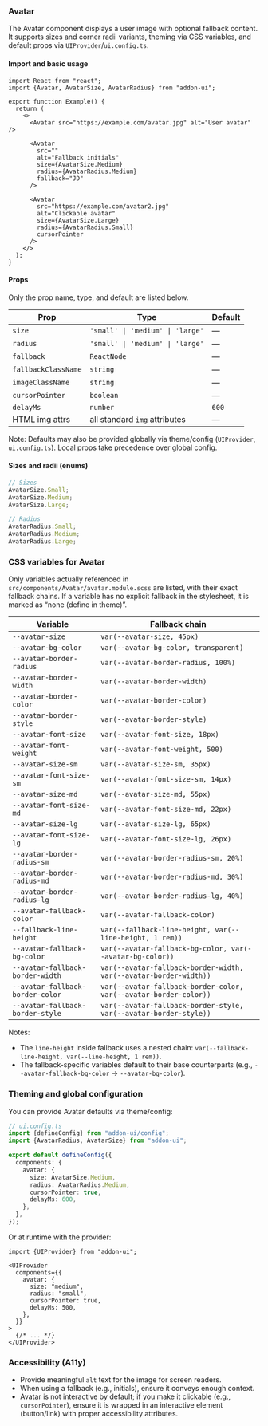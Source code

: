 ### Avatar

The Avatar component displays a user image with optional fallback content. It supports sizes and corner radii variants, theming via CSS variables, and default props via `UIProvider`/`ui.config.ts`.

#### Import and basic usage

```tsx
import React from "react";
import {Avatar, AvatarSize, AvatarRadius} from "addon-ui";

export function Example() {
  return (
    <>
      <Avatar src="https://example.com/avatar.jpg" alt="User avatar" />

      <Avatar
        src=""
        alt="Fallback initials"
        size={AvatarSize.Medium}
        radius={AvatarRadius.Medium}
        fallback="JD"
      />

      <Avatar
        src="https://example.com/avatar2.jpg"
        alt="Clickable avatar"
        size={AvatarSize.Large}
        radius={AvatarRadius.Small}
        cursorPointer
      />
    </>
  );
}
```

#### Props

Only the prop name, type, and default are listed below.

| Prop                 | Type                    | Default |
| -------------------- | ----------------------- | ------- |
| `size`               | `'small' \| 'medium' \| 'large'` | — |
| `radius`             | `'small' \| 'medium' \| 'large'` | — |
| `fallback`           | `ReactNode`             | — |
| `fallbackClassName`  | `string`                | — |
| `imageClassName`     | `string`                | — |
| `cursorPointer`      | `boolean`               | — |
| `delayMs`            | `number`                | `600` |
| HTML img attrs       | all standard `img` attributes | — |

Note: Defaults may also be provided globally via theme/config (`UIProvider`, `ui.config.ts`). Local props take precedence over global config.

#### Sizes and radii (enums)

```ts
// Sizes
AvatarSize.Small;
AvatarSize.Medium;
AvatarSize.Large;

// Radius
AvatarRadius.Small;
AvatarRadius.Medium;
AvatarRadius.Large;
```

### CSS variables for Avatar

Only variables actually referenced in `src/components/Avatar/avatar.module.scss` are listed, with their exact fallback chains. If a variable has no explicit fallback in the stylesheet, it is marked as “none (define in theme)”.

| Variable | Fallback chain |
| -------- | --------------- |
| `--avatar-size` | `var(--avatar-size, 45px)` |
| `--avatar-bg-color` | `var(--avatar-bg-color, transparent)` |
| `--avatar-border-radius` | `var(--avatar-border-radius, 100%)` |
| `--avatar-border-width` | `var(--avatar-border-width)` |
| `--avatar-border-color` | `var(--avatar-border-color)` |
| `--avatar-border-style` | `var(--avatar-border-style)` |
| `--avatar-font-size` | `var(--avatar-font-size, 18px)` |
| `--avatar-font-weight` | `var(--avatar-font-weight, 500)` |
| `--avatar-size-sm` | `var(--avatar-size-sm, 35px)` |
| `--avatar-font-size-sm` | `var(--avatar-font-size-sm, 14px)` |
| `--avatar-size-md` | `var(--avatar-size-md, 55px)` |
| `--avatar-font-size-md` | `var(--avatar-font-size-md, 22px)` |
| `--avatar-size-lg` | `var(--avatar-size-lg, 65px)` |
| `--avatar-font-size-lg` | `var(--avatar-font-size-lg, 26px)` |
| `--avatar-border-radius-sm` | `var(--avatar-border-radius-sm, 20%)` |
| `--avatar-border-radius-md` | `var(--avatar-border-radius-md, 30%)` |
| `--avatar-border-radius-lg` | `var(--avatar-border-radius-lg, 40%)` |
| `--avatar-fallback-color` | `var(--avatar-fallback-color)` |
| `--fallback-line-height` | `var(--fallback-line-height, var(--line-height, 1 rem))` |
| `--avatar-fallback-bg-color` | `var(--avatar-fallback-bg-color, var(--avatar-bg-color))` |
| `--avatar-fallback-border-width` | `var(--avatar-fallback-border-width, var(--avatar-border-width))` |
| `--avatar-fallback-border-color` | `var(--avatar-fallback-border-color, var(--avatar-border-color))` |
| `--avatar-fallback-border-style` | `var(--avatar-fallback-border-style, var(--avatar-border-style))` |

Notes:
- The `line-height` inside fallback uses a nested chain: `var(--fallback-line-height, var(--line-height, 1 rem))`.
- The fallback-specific variables default to their base counterparts (e.g., `--avatar-fallback-bg-color` → `--avatar-bg-color`).

### Theming and global configuration

You can provide Avatar defaults via theme/config:

```ts
// ui.config.ts
import {defineConfig} from "addon-ui/config";
import {AvatarRadius, AvatarSize} from "addon-ui";

export default defineConfig({
  components: {
    avatar: {
      size: AvatarSize.Medium,
      radius: AvatarRadius.Medium,
      cursorPointer: true,
      delayMs: 600,
    },
  },
});
```

Or at runtime with the provider:

```tsx
import {UIProvider} from "addon-ui";

<UIProvider
  components={{
    avatar: {
      size: "medium",
      radius: "small",
      cursorPointer: true,
      delayMs: 500,
    },
  }}
>
  {/* ... */}
</UIProvider>
```

### Accessibility (A11y)

- Provide meaningful `alt` text for the image for screen readers.
- When using a fallback (e.g., initials), ensure it conveys enough context.
- Avatar is not interactive by default; if you make it clickable (e.g., `cursorPointer`), ensure it is wrapped in an interactive element (button/link) with proper accessibility attributes.